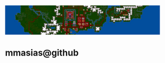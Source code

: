 ![](/desktopBackgrounds/2Monitors/ultima_vi_desktop_background_wallpaper_5760x1080_by_mecandes_d87e0fg.png)
# mmasias@github
